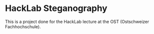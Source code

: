 # HackLab Steganography
This is a project done for the HackLab lecture at the OST (Ostschweizer Fachhochschule).